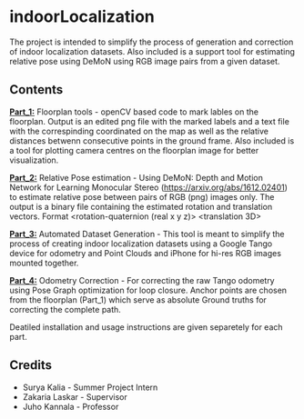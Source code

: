 # indoorLocalization
The project is intended to simplify the process of generation and correction of indoor localization datasets. Also included is a support tool for estimating relative pose using DeMoN using RGB image pairs from a given dataset.

## Contents
[**Part_1:**](https://github.com/SuryaKalia/AaltoVision/tree/master/Part1)
Floorplan tools - openCV based code to mark lables on the floorplan. Output is an edited png file with the marked labels and a text file with the correspinding coordinated on the map as well as the relative distances betwenn consecutive points in the ground frame. Also included is a tool for plotting camera centres on the floorplan image for better visualization.

[**Part_2:**](https://github.com/SuryaKalia/AaltoVision/tree/master/Part2)
Relative Pose estimation - Using DeMoN: Depth and Motion Network for Learning Monocular Stereo (https://arxiv.org/abs/1612.02401) to estimate relative pose between pairs of RGB (png) images only. The output is a binary file containing the estimated rotation and translation vectors. Format <rotation-quaternion (real x y z)> <translation 3D>

[**Part_3:**](https://github.com/SuryaKalia/AaltoVision/tree/master/Part3)
Automated Dataset Generation - This tool is meant to simplify the process of creating indoor localization datasets using a Google Tango device for odometry and Point Clouds and iPhone for hi-res RGB images mounted together.

[**Part_4:**](https://github.com/SuryaKalia/AaltoVision/tree/master/Part4)
Odometry Correction - For correcting the raw Tango odometry using Pose Graph optimization for loop closure. Anchor points are chosen from the floorplan (Part_1) which serve as absolute Ground truths for correcting the complete path.

Deatiled installation and usage instructions are given separetely for each part.

## Credits
* Surya Kalia - Summer Project Intern
* Zakaria Laskar - Supervisor
* Juho Kannala - Professor

